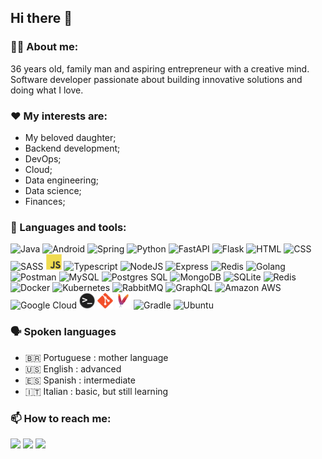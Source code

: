 ## Hi there 👋

### 👨‍🚀 About me:
36 years old, family man and aspiring entrepreneur with a creative mind. Software developer passionate about building innovative solutions and doing what I love.

### ❤️ My interests are:
- My beloved daughter;
- Backend development;
- DevOps;
- Cloud;
- Data engineering;
- Data science;
- Finances;

### 🚀 Languages and tools:
<p align="left">
<img height="25" src="https://www.vectorlogo.zone/logos/java/java-icon.svg" title="Java" alt="Java" /></code>
<img width="25" height="25" src="https://www.vectorlogo.zone/logos/android/android-icon.svg" title="Android" alt="Android" /></code>
<img width="25" height="25" src="https://www.vectorlogo.zone/logos/springio/springio-icon.svg" title="Spring" alt="Spring" /></code>
<img width="25" height="25" src="https://www.vectorlogo.zone/logos/python/python-icon.svg" title="Python" alt="Python" /></code>
<img width="25" height="25" src="https://github.com/gilbarbara/logos/blob/main/logos/fastapi-icon.svg" title="FastAPI" alt="FastAPI" /></code>
<img width="25" height="25" src="https://www.vectorlogo.zone/logos/palletsprojects_flask/palletsprojects_flask-icon.svg" title="Flask" alt="Flask"/></code>
<img height="25" src="https://www.vectorlogo.zone/logos/w3_html5/w3_html5-icon.svg" title="HTML" alt="HTML" /></code>
<img height="25" src="https://www.vectorlogo.zone/logos/w3_css/w3_css-icon.svg" title="CSS" alt="CSS" /></code>
<img height="25" src="https://www.vectorlogo.zone/logos/sass-lang/sass-lang-icon.svg" title="SASS" alt="SASS" /></code>
<img width="25" height="25" src="https://raw.githubusercontent.com/devicons/devicon/master/icons/javascript/javascript-original.svg" title="JavaScript" alt="JavaScript" />
<img width="25" height="25" src="https://www.vectorlogo.zone/logos/typescriptlang/typescriptlang-icon.svg" title="Typescript" alt="Typescript"/></code>
<img height="25" src="https://www.vectorlogo.zone/logos/nodejs/nodejs-icon.svg" title="NodeJS" alt="NodeJS" /></code>
<img width="25" height="25" src="https://www.vectorlogo.zone/logos/expressjs/expressjs-icon.svg" title="Express" alt="Express"/></code>
<img width="25" height="25" src="https://www.vectorlogo.zone/logos/redis/redis-icon.svg" title="Redis" alt="Redis"/></code>
<img width="25" height="25" src="https://www.vectorlogo.zone/logos/golang/golang-icon.svg" title="Golang" alt="Golang" /></code>
<img width="25" height="25" src="https://www.vectorlogo.zone/logos/getpostman/getpostman-icon.svg" title="Postman" alt="Postman" /></code>
<img width="25" height="25" src="https://www.vectorlogo.zone/logos/mysql/mysql-icon.svg" title="MySQL" alt="MySQL"/></code>
<img width="25" height="25" src="https://www.vectorlogo.zone/logos/postgresql/postgresql-icon.svg" title="Postgres SQL" alt="Postgres SQL"/></code>
<img width="25" height="25" src="https://www.vectorlogo.zone/logos/mongodb/mongodb-icon.svg" title="MongoDB" alt="MongoDB"/></code>
<img width="25" height="25" src="https://www.vectorlogo.zone/logos/sqlite/sqlite-icon.svg" title="SQLite" alt="SQLite"/></code>
<img width="25" height="25" src="https://www.vectorlogo.zone/logos/redis/redis-icon.svg" title="Redis" alt="Redis"/></code>
<img height="25" src="https://www.vectorlogo.zone/logos/docker/docker-tile.svg" title="Docker" alt="Docker" /></code>
<img width="25" height="25" src="https://www.vectorlogo.zone/logos/kubernetes/kubernetes-icon.svg" title="Kubernetes" alt="Kubernetes"/></code>
<img width="25" height="25" src="https://www.vectorlogo.zone/logos/rabbitmq/rabbitmq-icon.svg" title="RabbitMQ" alt="RabbitMQ"/></code>
<img width="25" height="25" src="https://www.vectorlogo.zone/logos/graphql/graphql-icon.svg" title="GraphQL" alt="GraphQL"/></code>
<img width="25" height="25" src="https://github.com/leandrocgsi/leandrocgsi/blob/main/svg_logos/amazon_aws-icon.png" title="Amazon AWS" alt="Amazon AWS" /></code>
<img width="25" height="25" src="https://www.vectorlogo.zone/logos/google_cloud/google_cloud-icon.svg" title="Google Cloud" alt="Google Cloud"/></code>
<img height="25" src="https://raw.githubusercontent.com/github/explore/80688e429a7d4ef2fca1e82350fe8e3517d3494d/topics/terminal/terminal.png" title="Terminal" alt="Terminal">
<img height="25" src="https://raw.githubusercontent.com/devicons/devicon/master/icons/git/git-original.svg" title="GIT" alt="GIT">
<img width="25" height="25" src="https://raw.githubusercontent.com/vscode-icons/vscode-icons/master/icons/file_type_maven.svg" title="Apache Maven" alt="Apache Maven" /></code>
<img width="25" height="25" src="https://www.vectorlogo.zone/logos/gradle/gradle-icon.svg" title="Gradle" alt="Gradle" /></code>
<img width="25" height="25" src="https://www.vectorlogo.zone/logos/ubuntu/ubuntu-icon.svg" title="Ubuntu" alt="Ubuntu" /></code>

### 🗣️ Spoken languages
- 🇧🇷 Portuguese : mother language
- 🇺🇸 English : advanced
- 🇪🇸 Spanish : intermediate
- 🇮🇹 Italian : basic, but still learning

### 📫 How to reach me:
<p align="left">
<a href="https://www.linkedin.com/in/marciovcmotta/"><img src="https://img.shields.io/badge/LinkedIn-0077B5?style=for-the-badge&logo=linkedin&logoColor=white"/></a>
<a href="https://devpath.medium.com"><img src="https://img.shields.io/badge/Medium-12100E?style=for-the-badge&logo=medium&logoColor=white"/></a>
<a href="https://www.instagram.com/marciovcmotta/"><img src="https://img.shields.io/badge/Instagram-E4405F?style=for-the-badge&logo=instagram&logoColor=white"/></a>
